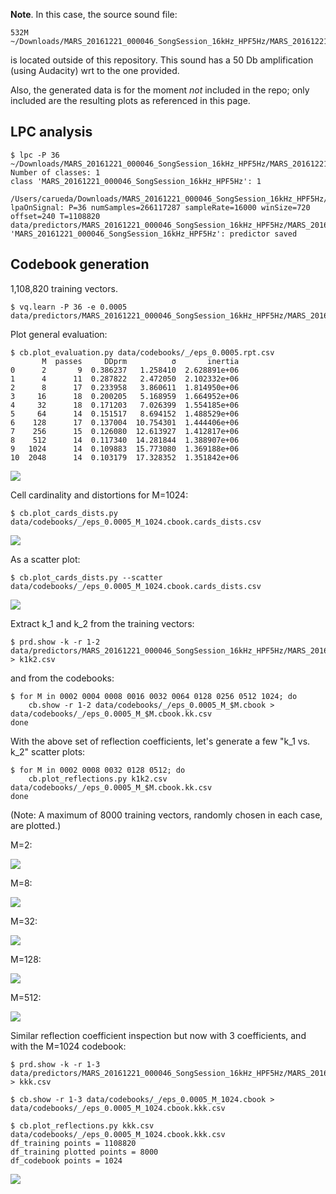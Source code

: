 **Note**. In this case, the source sound file:
 
    532M ~/Downloads/MARS_20161221_000046_SongSession_16kHz_HPF5Hz/MARS_20161221_000046_SongSession_16kHz_HPF5Hz.wav
 
is located outside of this repository.
This sound has a 50 Db amplification (using Audacity) wrt to the one provided.

Also, the generated data is for the moment *not* included in the repo; 
only included are the resulting plots as referenced in this page. 
 
## LPC analysis

    $ lpc -P 36 ~/Downloads/MARS_20161221_000046_SongSession_16kHz_HPF5Hz/MARS_20161221_000046_SongSession_16kHz_HPF5Hz.wav
    Number of classes: 1
    class 'MARS_20161221_000046_SongSession_16kHz_HPF5Hz': 1
      /Users/carueda/Downloads/MARS_20161221_000046_SongSession_16kHz_HPF5Hz/MARS_20161221_000046_SongSession_16kHz_HPF5Hz.wav
    lpaOnSignal: P=36 numSamples=266117287 sampleRate=16000 winSize=720 offset=240 T=1108820
    data/predictors/MARS_20161221_000046_SongSession_16kHz_HPF5Hz/MARS_20161221_000046_SongSession_16kHz_HPF5Hz.prd: 'MARS_20161221_000046_SongSession_16kHz_HPF5Hz': predictor saved

## Codebook generation
    
1,108,820 training vectors.
     
    $ vq.learn -P 36 -e 0.0005 data/predictors/MARS_20161221_000046_SongSession_16kHz_HPF5Hz/MARS_20161221_000046_SongSession_16kHz_HPF5Hz.prd

Plot general evaluation:

    $ cb.plot_evaluation.py data/codebooks/_/eps_0.0005.rpt.csv
           M  passes     DDprm          σ       inertia
    0      2       9  0.386237   1.258410  2.628891e+06
    1      4      11  0.287822   2.472050  2.102332e+06
    2      8      17  0.233958   3.860611  1.814950e+06
    3     16      18  0.200205   5.168959  1.664952e+06
    4     32      18  0.171203   7.026399  1.554185e+06
    5     64      14  0.151517   8.694152  1.488529e+06
    6    128      17  0.137004  10.754301  1.444406e+06
    7    256      15  0.126080  12.613927  1.412817e+06
    8    512      14  0.117340  14.281844  1.388907e+06
    9   1024      14  0.109883  15.773080  1.369188e+06
    10  2048      14  0.103179  17.328352  1.351842e+06

![](cb_evaluation.png)    

Cell cardinality and distortions for M=1024:
    
    $ cb.plot_cards_dists.py data/codebooks/_/eps_0.0005_M_1024.cbook.cards_dists.csv
        
![](cb_cards_dists.png)

As a scatter plot:

    $ cb.plot_cards_dists.py --scatter data/codebooks/_/eps_0.0005_M_1024.cbook.cards_dists.csv

![](cb_cards_dists_scatter.png)    

Extract  k_1 and k_2 from the training vectors:

    $ prd.show -k -r 1-2 data/predictors/MARS_20161221_000046_SongSession_16kHz_HPF5Hz/MARS_20161221_000046_SongSession_16kHz_HPF5Hz.prd > k1k2.csv
    
and from the codebooks:

    $ for M in 0002 0004 0008 0016 0032 0064 0128 0256 0512 1024; do
        cb.show -r 1-2 data/codebooks/_/eps_0.0005_M_$M.cbook > data/codebooks/_/eps_0.0005_M_$M.cbook.kk.csv
    done

With the above set of reflection coefficients, let's generate a few "k_1 vs. k_2"
scatter plots:

    $ for M in 0002 0008 0032 0128 0512; do
        cb.plot_reflections.py k1k2.csv data/codebooks/_/eps_0.0005_M_$M.cbook.kk.csv
    done

(Note: A maximum of 8000 training vectors, randomly chosen in each case, are plotted.)

M=2:
 
![](cb_kk_training_8000_codebook_2.png)

M=8:

![](cb_kk_training_8000_codebook_8.png)

M=32:

![](cb_kk_training_8000_codebook_32.png)

M=128:

![](cb_kk_training_8000_codebook_128.png)

M=512:

![](cb_kk_training_8000_codebook_512.png)

Similar reflection coefficient inspection but now with 3 coefficients,
and with the M=1024 codebook:
    
    $ prd.show -k -r 1-3 data/predictors/MARS_20161221_000046_SongSession_16kHz_HPF5Hz/MARS_20161221_000046_SongSession_16kHz_HPF5Hz.prd > kkk.csv
    
    $ cb.show -r 1-3 data/codebooks/_/eps_0.0005_M_1024.cbook > data/codebooks/_/eps_0.0005_M_1024.cbook.kkk.csv
    
    $ cb.plot_reflections.py kkk.csv data/codebooks/_/eps_0.0005_M_1024.cbook.kkk.csv
    df_training points = 1108820
    df_training plotted points = 8000
    df_codebook points = 1024

![](cb_kkk_training_8000_codebook_1024.png)
